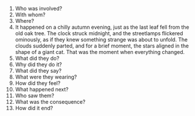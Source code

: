 1. Who was involved?
2. With whom?
3. Where?
4. It happened on a chilly autumn evening, just as the last leaf fell from the old oak tree. The clock struck midnight, and the streetlamps flickered ominously, as if they knew something strange was about to unfold. The clouds suddenly parted, and for a brief moment, the stars aligned in the shape of a giant cat. That was the moment when everything changed.
5. What did they do? 
6. Why did they do it?
7. What did they say?
8. What were they wearing?
9. How did they feel?
10. What happened next?
11. Who saw them?
12. What was the consequence?
13. How did it end?
